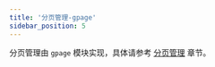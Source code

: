```yaml
---
title: '分页管理-gpage'
sidebar_position: 5
---
```


分页管理由 `gpage` 模块实现，具体请参考 [分页管理](output/goframe-v2.1-md/WEB服务开发/分页管理) 章节。